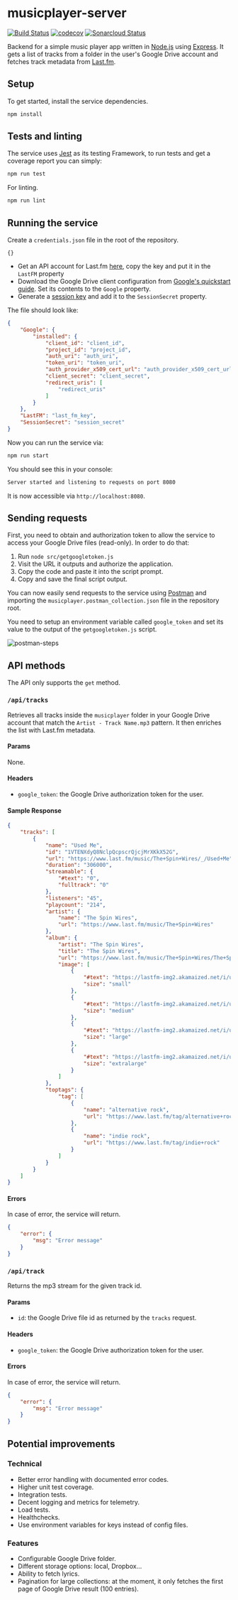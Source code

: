 # musicplayer-server

[![Build Status](https://travis-ci.org/dsaltares/musicplayer-server.svg?branch=master)](https://travis-ci.org/dsaltares/musicplayer-server)
[![codecov](https://codecov.io/gh/dsaltares/musicplayer-server/branch/master/graph/badge.svg)](https://codecov.io/gh/dsaltares/musicplayer-server)
[![Sonarcloud Status](https://sonarcloud.io/api/project_badges/measure?project=dsaltares_musicplayer-server&metric=alert_status)](https://sonarcloud.io/dashboard?id=dsaltares_musicplayer-server)

Backend for a simple music player app written in [Node.js](https://nodejs.org/en/) using [Express](https://expressjs.com/). It gets a list of tracks from a folder in the user's Google Drive account and fetches track metadata from [Last.fm](https://www.last.fm/api).

## Setup

To get started, install the service dependencies.

```bash
npm install
```

## Tests and linting

The service uses [Jest](https://jestjs.io/) as its testing Framework, to run tests and get a coverage report you can simply:

```bash
npm run test
```

For linting.

```bash
npm run lint
```

## Running the service

Create a `credentials.json` file in the root of the repository.

```
{}
```

* Get an API account for Last.fm [here](https://www.last.fm/api/account/create), copy the key and put it in the `LastFM` property
* Download the Google Drive client configuration from [Google's quickstart guide](https://developers.google.com/drive/api/v3/quickstart/nodejs). Set its contents to the `Google` property.
* Generate a [session key](https://randomkeygen.com/) and add it to the `SessionSecret` property.

The file should look like:

```json
{
    "Google": {
        "installed": {
            "client_id": "client_id",
            "project_id": "project_id",
            "auth_uri": "auth_uri",
            "token_uri": "token_uri",
            "auth_provider_x509_cert_url": "auth_provider_x509_cert_url",
            "client_secret": "client_secret",
            "redirect_uris": [
                "redirect_uris"
            ]
        }
    },
    "LastFM": "last_fm_key",
    "SessionSecret": "session_secret"
}
```

Now you can run the service via:

```bash
npm run start
```

You should see this in your console:

```bash
Server started and listening to requests on port 8080
```

It is now accessible via `http://localhost:8080`.

## Sending requests

First, you need to obtain and authorization token to allow the service to access your Google Drive files (read-only). In order to do that:

1. Run `node src/getgoogletoken.js`
2. Visit the URL it outputs and authorize the application.
3. Copy the code and paste it into the script prompt.
4. Copy and save the final script output.

You can now easily send requests to the service using [Postman](https://www.getpostman.com/) and importing the `musicplayer.postman_collection.json` file in the repository root.

You need to setup an environment variable called `google_token` and set its value to the output of the `getgoogletoken.js` script.

![postman-steps](./img/postman_steps.gif)

## API methods

The API only supports the `get` method.

### `/api/tracks`

Retrieves all tracks inside the `musicplayer` folder in your Google Drive account that match the `Artist - Track Name.mp3` pattern. It then enriches the list with Last.fm metadata.

#### Params

None.

#### Headers

* `google_token`: the Google Drive authorization token for the user.

#### Sample Response

```json
{
    "tracks": [
        {
            "name": "Used Me",
            "id": "1VTENXdyQ8NclpQcpscrQjcjMrXKkX52G",
            "url": "https://www.last.fm/music/The+Spin+Wires/_/Used+Me",
            "duration": "306000",
            "streamable": {
                "#text": "0",
                "fulltrack": "0"
            },
            "listeners": "45",
            "playcount": "214",
            "artist": {
                "name": "The Spin Wires",
                "url": "https://www.last.fm/music/The+Spin+Wires"
            },
            "album": {
                "artist": "The Spin Wires",
                "title": "The Spin Wires",
                "url": "https://www.last.fm/music/The+Spin+Wires/The+Spin+Wires",
                "image": [
                    {
                        "#text": "https://lastfm-img2.akamaized.net/i/u/34s/1379c42585c9765db7eaf4fda718f1df.png",
                        "size": "small"
                    },
                    {
                        "#text": "https://lastfm-img2.akamaized.net/i/u/64s/1379c42585c9765db7eaf4fda718f1df.png",
                        "size": "medium"
                    },
                    {
                        "#text": "https://lastfm-img2.akamaized.net/i/u/174s/1379c42585c9765db7eaf4fda718f1df.png",
                        "size": "large"
                    },
                    {
                        "#text": "https://lastfm-img2.akamaized.net/i/u/300x300/1379c42585c9765db7eaf4fda718f1df.png",
                        "size": "extralarge"
                    }
                ]
            },
            "toptags": {
                "tag": [
                    {
                        "name": "alternative rock",
                        "url": "https://www.last.fm/tag/alternative+rock"
                    },
                    {
                        "name": "indie rock",
                        "url": "https://www.last.fm/tag/indie+rock"
                    }
                ]
            }
        }
    ]
}
```

#### Errors

In case of error, the service will return.

```json
{
    "error": {
        "msg": "Error message"
    }
}
```

### `/api/track`

Returns the mp3 stream for the given track id.

#### Params

* `id`: the Google Drive file id as returned by the `tracks` request.

#### Headers

* `google_token`: the Google Drive authorization token for the user.


#### Errors

In case of error, the service will return.

```json
{
    "error": {
        "msg": "Error message"
    }
}
```

## Potential improvements

### Technical

* Better error handling with documented error codes.
* Higher unit test coverage.
* Integration tests.
* Decent logging and metrics for telemetry.
* Load tests.
* Healthchecks.
* Use environment variables for keys instead of config files.


### Features

* Configurable Google Drive folder.
* Different storage options: local, Dropbox...
* Ability to fetch lyrics.
* Pagination for large collections: at the moment, it only fetches the first page of Google Drive result (100 entries).
